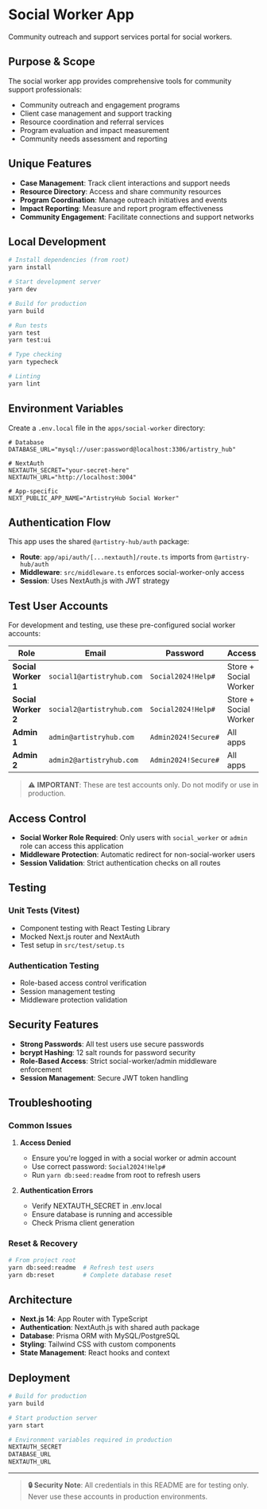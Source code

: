 # Social Worker App

Community outreach and support services portal for social workers.

## Purpose & Scope

The social worker app provides comprehensive tools for community support professionals:

- Community outreach and engagement programs
- Client case management and support tracking
- Resource coordination and referral services
- Program evaluation and impact measurement
- Community needs assessment and reporting

## Unique Features

- **Case Management**: Track client interactions and support needs
- **Resource Directory**: Access and share community resources
- **Program Coordination**: Manage outreach initiatives and events
- **Impact Reporting**: Measure and report program effectiveness
- **Community Engagement**: Facilitate connections and support networks

## Local Development

```bash
# Install dependencies (from root)
yarn install

# Start development server
yarn dev

# Build for production
yarn build

# Run tests
yarn test
yarn test:ui

# Type checking
yarn typecheck

# Linting
yarn lint
```

## Environment Variables

Create a `.env.local` file in the `apps/social-worker` directory:

```env
# Database
DATABASE_URL="mysql://user:password@localhost:3306/artistry_hub"

# NextAuth
NEXTAUTH_SECRET="your-secret-here"
NEXTAUTH_URL="http://localhost:3004"

# App-specific
NEXT_PUBLIC_APP_NAME="ArtistryHub Social Worker"
```

## Authentication Flow

This app uses the shared `@artistry-hub/auth` package:

- **Route**: `app/api/auth/[...nextauth]/route.ts` imports from `@artistry-hub/auth`
- **Middleware**: `src/middleware.ts` enforces social-worker-only access
- **Session**: Uses NextAuth.js with JWT strategy

## Test User Accounts

For development and testing, use these pre-configured social worker accounts:

| Role | Email | Password | Access |
|------|-------|----------|---------|
| **Social Worker 1** | `social1@artistryhub.com` | `Social2024!Help#` | Store + Social Worker |
| **Social Worker 2** | `social2@artistryhub.com` | `Social2024!Help#` | Store + Social Worker |
| **Admin 1** | `admin@artistryhub.com` | `Admin2024!Secure#` | All apps |
| **Admin 2** | `admin2@artistryhub.com` | `Admin2024!Secure#` | All apps |

> ⚠️ **IMPORTANT**: These are test accounts only. Do not modify or use in production.

## Access Control

- **Social Worker Role Required**: Only users with `social_worker` or `admin` role can access this application
- **Middleware Protection**: Automatic redirect for non-social-worker users
- **Session Validation**: Strict authentication checks on all routes

## Testing

### Unit Tests (Vitest)

- Component testing with React Testing Library
- Mocked Next.js router and NextAuth
- Test setup in `src/test/setup.ts`

### Authentication Testing

- Role-based access control verification
- Session management testing
- Middleware protection validation

## Security Features

- **Strong Passwords**: All test users use secure passwords
- **bcrypt Hashing**: 12 salt rounds for password security
- **Role-Based Access**: Strict social-worker/admin middleware enforcement
- **Session Management**: Secure JWT token handling

## Troubleshooting

### Common Issues

1. **Access Denied**
   - Ensure you're logged in with a social worker or admin account
   - Use correct password: `Social2024!Help#`
   - Run `yarn db:seed:readme` from root to refresh users

2. **Authentication Errors**
   - Verify NEXTAUTH_SECRET in .env.local
   - Ensure database is running and accessible
   - Check Prisma client generation

### Reset & Recovery

```bash
# From project root
yarn db:seed:readme  # Refresh test users
yarn db:reset        # Complete database reset
```

## Architecture

- **Next.js 14**: App Router with TypeScript
- **Authentication**: NextAuth.js with shared auth package
- **Database**: Prisma ORM with MySQL/PostgreSQL
- **Styling**: Tailwind CSS with custom components
- **State Management**: React hooks and context

## Deployment

```bash
# Build for production
yarn build

# Start production server
yarn start

# Environment variables required in production
NEXTAUTH_SECRET
DATABASE_URL
NEXTAUTH_URL
```

---

> **🔒 Security Note**: All credentials in this README are for testing only. Never use these accounts in production environments.
